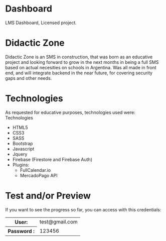 # Dashboard
LMS Dashboard, Licensed project.


# Didactic Zone
Didactic Zone is an SMS in construction, that was born as an educative project and looking forward to grow in the next months in being a full SMS based on
actual necesities on schools in Argentina. Was all made in front end, and will integrate backend in the near future, for covering security gaps and other needs.

# Technologies
As requested for educative purposes, technologies used were:
Technologies
<ul>
  <li>HTML5</li>
  <li>CSS3</li>
  <li>SASS</li>
  <li>Bootstrap</li>
  <li>Javascript</li>
  <li>Jquery</li>
  <li>Firebase (Firestore and Firebase Auth)</li>
  <li>Plugins:
    <ul>
      <li>FullCalendar.io</li>
      <li>MercadoPago API</li>
    </ul>
  </li>
 </ul>
  
# Test and/or Preview
If you want to see the progress so far, you can access with this credentials:

<table>
  <tr>
    <th>User: </th>
    <td>test@gmail.com</td>
  </tr>
    <tr>
    <th>Password :  </th>
    <td>123456</td>
  </tr>
</table>


